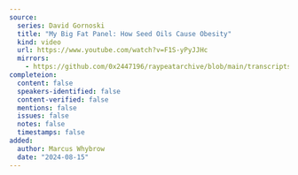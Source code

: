 ```yaml
---
source:
  series: David Gornoski
  title: "My Big Fat Panel: How Seed Oils Cause Obesity"
  kind: video
  url: https://www.youtube.com/watch?v=F1S-yPyJJHc
  mirrors:
    - https://github.com/0x2447196/raypeatarchive/blob/main/transcripts/my-big-fat.vtt
completeion:
  content: false
  speakers-identified: false
  content-verified: false
  mentions: false
  issues: false
  notes: false
  timestamps: false
added:
  author: Marcus Whybrow
  date: "2024-08-15"
---
```

